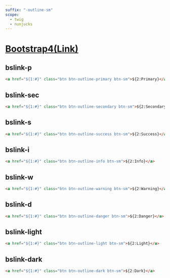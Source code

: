 ```yaml
---
suffix: "-outline-sm"
scope: 
  - twig
  - nunjucks
---
```

[Bootstrap4(Link)](https://getbootstrap.com/docs/4.6/components/buttons/)
=====================

bslink-p
---------------------

```html
<a href="${1:#}" class="btn btn-outline-primary btn-sm">${2:Primary}</a>
```

bslink-sec
---------------------

```html
<a href="${1:#}" class="btn btn-outline-secondary btn-sm">${2:Secondary}</a>
```

bslink-s
---------------------

```html
<a href="${1:#}" class="btn btn-outline-success btn-sm">${2:Success}</a>
```

bslink-i
---------------------

```html
<a href="${1:#}" class="btn btn-outline-info btn-sm">${2:Info}</a>
```

bslink-w
---------------------

```html
<a href="${1:#}" class="btn btn-outline-warning btn-sm">${2:Warning}</a>
```

bslink-d
---------------------

```html
<a href="${1:#}" class="btn btn-outline-danger btn-sm">${2:Danger}</a>
```

bslink-light
---------------------

```html
<a href="${1:#}" class="btn btn-outline-light btn-sm">${2:Light}</a>
```

bslink-dark
---------------------

```html
<a href="${1:#}" class="btn btn-outline-dark btn-sm">${2:Dark}</a>
```
